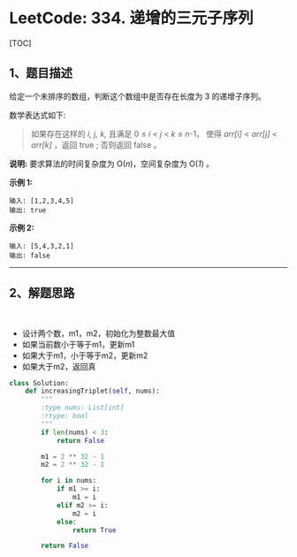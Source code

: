# LeetCode: 334. 递增的三元子序列

[TOC]



## 1、题目描述

给定一个未排序的数组，判断这个数组中是否存在长度为 3 的递增子序列。

数学表达式如下:

> 如果存在这样的 *i, j, k,*  且满足 0 ≤ *i* < *j* < *k* ≤ *n*-1，
> 使得 *arr[i]* < *arr[j]* < *arr[k]* ，返回 true ; 否则返回 false 。

**说明:** 要求算法的时间复杂度为 O(*n*)，空间复杂度为 O(*1*) 。

**示例 1:**

```
输入: [1,2,3,4,5]
输出: true
```

**示例 2:**

```
输入: [5,4,3,2,1]
输出: false
```

------



## 2、解题思路

​	

- 设计两个数，m1，m2，初始化为整数最大值
- 如果当前数小于等于m1，更新m1
- 如果大于m1，小于等于m2，更新m2
- 如果大于m2，返回真



```python
class Solution:
    def increasingTriplet(self, nums):
        """
        :type nums: List[int]
        :rtype: bool
        """
        if len(nums) < 3:
            return False

        m1 = 2 ** 32 - 1
        m2 = 2 ** 32 - 1

        for i in nums:
            if m1 >= i:
                m1 = i
            elif m2 >= i:
                m2 = i
            else:
                return True

        return False

```

